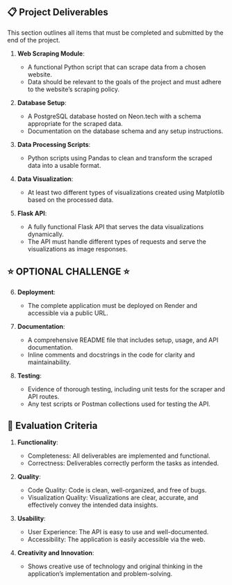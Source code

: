 ## 📋 Project Deliverables

This section outlines all items that must be completed and submitted by the end of the project.

1. **Web Scraping Module**:

   - A functional Python script that can scrape data from a chosen website.
   - Data should be relevant to the goals of the project and must adhere to the website’s scraping policy.

2. **Database Setup**:

   - A PostgreSQL database hosted on Neon.tech with a schema appropriate for the scraped data.
   - Documentation on the database schema and any setup instructions.

3. **Data Processing Scripts**:

   - Python scripts using Pandas to clean and transform the scraped data into a usable format.

4. **Data Visualization**:

   - At least two different types of visualizations created using Matplotlib based on the processed data.

5. **Flask API**:

   - A fully functional Flask API that serves the data visualizations dynamically.
   - The API must handle different types of requests and serve the visualizations as image responses.

## **⭐ OPTIONAL CHALLENGE ⭐**

6. **Deployment**:

   - The complete application must be deployed on Render and accessible via a public URL.

7. **Documentation**:

   - A comprehensive README file that includes setup, usage, and API documentation.
   - Inline comments and docstrings in the code for clarity and maintainability.

8. **Testing**:
   - Evidence of thorough testing, including unit tests for the scraper and API routes.
   - Any test scripts or Postman collections used for testing the API.

## 📝 Evaluation Criteria

1. **Functionality**:

   - Completeness: All deliverables are implemented and functional.
   - Correctness: Deliverables correctly perform the tasks as intended.

2. **Quality**:

   - Code Quality: Code is clean, well-organized, and free of bugs.
   - Visualization Quality: Visualizations are clear, accurate, and effectively convey the intended data insights.

3. **Usability**:

   - User Experience: The API is easy to use and well-documented.
   - Accessibility: The application is easily accessible via the web.

4. **Creativity and Innovation**:
   - Shows creative use of technology and original thinking in the application’s implementation and problem-solving.
